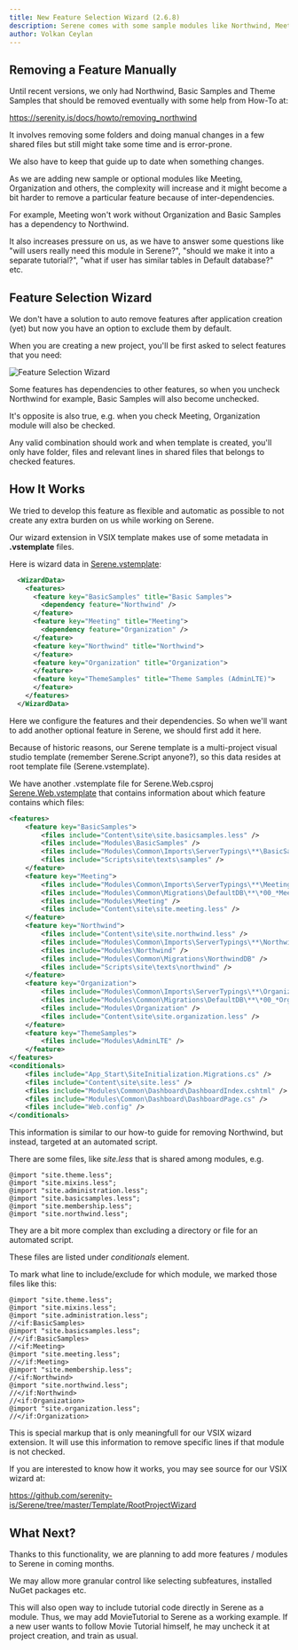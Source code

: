 ```yaml
---
title: New Feature Selection Wizard (2.6.8)
description: Serene comes with some sample modules like Northwind, Meeting, Organization etc. After training and development phase, you should remove them manually with some help from our how-to on removing Northwind and Samples. Doing this for every new project might feel cumbersome. Starting with 2.6.8, Serene asks you which modules to include, so its much simpler.
author: Volkan Ceylan
---
```


## Removing a Feature Manually

Until recent versions, we only had Northwind, Basic Samples and Theme Samples that should be removed eventually with some help from How-To at:

https://serenity.is/docs/howto/removing_northwind

It involves removing some folders and doing manual changes in a few shared files but still might take some time and is error-prone. 

We also have to keep that guide up to date when something changes.

As we are adding new sample or optional modules like Meeting, Organization and others, the complexity will increase and 
it might become a bit harder to remove a particular feature because of inter-dependencies.

For example, Meeting won't work without Organization and Basic Samples has a dependency to Northwind.

It also increases pressure on us, as we have to answer some questions like "will users really need this module in Serene?", 
"should we make it into a separate tutorial?", "what if user has similar tables in Default database?" etc.

## Feature Selection Wizard

We don't have a solution to auto remove features after application creation (yet) but now you have an option to exclude them by default.

When you are creating a new project, you'll be first asked to select features that you need:

![Feature Selection Wizard](img/2016-12-16/feature-selection-wizard.png)

Some features has dependencies to other features, so when you uncheck Northwind for example, Basic Samples will also become unchecked.

It's opposite is also true, e.g. when you check Meeting, Organization module will also be checked.

Any valid combination should work and when template is created, you'll only have folder, files and relevant lines in shared files that belongs to checked features.

## How It Works

We tried to develop this feature as flexible and automatic as possible to not create any extra burden on us while working on Serene.

Our wizard extension in VSIX template makes use of some metadata in **.vstemplate** files.

Here is wizard data in [Serene.vstemplate](https://github.com/serenity-is/Serene/blob/master/Serene/Serene.vstemplate):

```xml
  <WizardData>
	<features>
	  <feature key="BasicSamples" title="Basic Samples">
		<dependency feature="Northwind" />
	  </feature>
	  <feature key="Meeting" title="Meeting">
		<dependency feature="Organization" />
	  </feature>
	  <feature key="Northwind" title="Northwind">
	  </feature>
	  <feature key="Organization" title="Organization">
	  </feature>
	  <feature key="ThemeSamples" title="Theme Samples (AdminLTE)">
	  </feature>
    </features>
  </WizardData>
```

Here we configure the features and their dependencies. So when we'll want to add another optional feature in Serene, we should first add it here.

Because of historic reasons, our Serene template is a multi-project visual studio template (remember Serene.Script anyone?), so this data resides at 
root template file (Serene.vstemplate).

We have another .vstemplate file for Serene.Web.csproj [Serene.Web.vstemplate](https://github.com/serenity-is/Serene/blob/master/Serene/Serene.Web/Serene.Web.vstemplate) 
that contains information about which feature contains which files:

```xml
<features>
    <feature key="BasicSamples">
		<files include="Content\site\site.basicsamples.less" />
		<files include="Modules\BasicSamples" />
		<files include="Modules\Common\Imports\ServerTypings\**\BasicSamples.*" />
		<files include="Scripts\site\texts\samples" />
    </feature>
    <feature key="Meeting">
		<files include="Modules\Common\Imports\ServerTypings\**\Meeting.*" />
		<files include="Modules\Common\Migrations\DefaultDB\**\*00_*Meeting*.cs" />
		<files include="Modules\Meeting" />
		<files include="Content\site\site.meeting.less" />
    </feature>
    <feature key="Northwind">
		<files include="Content\site\site.northwind.less" />
		<files include="Modules\Common\Imports\ServerTypings\**\Northwind.*" />
		<files include="Modules\Northwind" />
		<files include="Modules\Common\Migrations\NorthwindDB" />
		<files include="Scripts\site\texts\northwind" />
    </feature>
    <feature key="Organization">
		<files include="Modules\Common\Imports\ServerTypings\**\Organization.*" />
		<files include="Modules\Common\Migrations\DefaultDB\**\*00_*Organization*.cs" />
		<files include="Modules\Organization" />
		<files include="Content\site\site.organization.less" />
    </feature>
    <feature key="ThemeSamples">
		<files include="Modules\AdminLTE" />
    </feature>
</features>
<conditionals>
    <files include="App_Start\SiteInitialization.Migrations.cs" />
    <files include="Content\site\site.less" />
    <files include="Modules\Common\Dashboard\DashboardIndex.cshtml" />
    <files include="Modules\Common\Dashboard\DashboardPage.cs" />
    <files include="Web.config" />
</conditionals>
```

This information is similar to our how-to guide for removing Northwind, but instead, targeted at an automated script.

There are some files, like *site.less* that is shared among modules, e.g.

```
@import "site.theme.less";
@import "site.mixins.less";
@import "site.administration.less";
@import "site.basicsamples.less";
@import "site.membership.less";
@import "site.northwind.less";
```

They are a bit more complex than excluding a directory or file for an automated script.

These files are listed under *conditionals* element.

To mark what line to include/exclude for which module, we marked those files like this:

```less
@import "site.theme.less";
@import "site.mixins.less";
@import "site.administration.less";
//<if:BasicSamples>
@import "site.basicsamples.less";
//</if:BasicSamples>
//<if:Meeting>
@import "site.meeting.less";
//</if:Meeting>
@import "site.membership.less";
//<if:Northwind>
@import "site.northwind.less";
//</if:Northwind>
//<if:Organization>
@import "site.organization.less";
//</if:Organization>
```

This is special markup that is only meaningfull for our VSIX wizard extension. It will use this information to remove specific lines if that module is not checked.

If you are interested to know how it works, you may see source for our VSIX wizard at:

https://github.com/serenity-is/Serene/tree/master/Template/RootProjectWizard

## What Next?

Thanks to this functionality, we are planning to add more features / modules to Serene in coming months. 

We may allow more granular control like selecting subfeatures, installed NuGet packages etc.

This will also open way to include tutorial code directly in Serene as a module. Thus, we may add MovieTutorial to Serene as a working example. 
If a new user wants to follow Movie Tutorial himself, he may uncheck it at project creation, and train as usual.